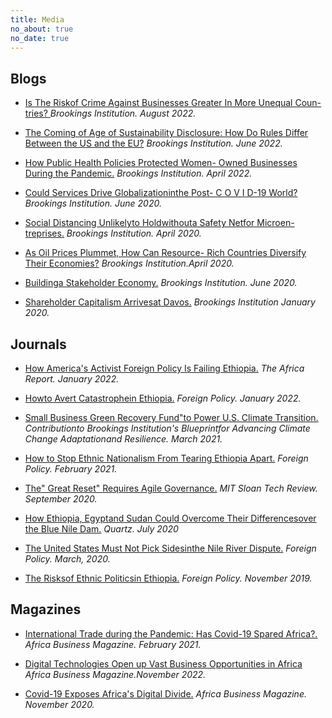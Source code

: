 ```yaml
---
title: Media
no_about: true
no_date: true
---
```


## Blogs

- [Is The Riskof Crime Against Businesses Greater In More Unequal Coun-tries? ](https://www.brookings.edu/blog/future-development/2022/08/01/is-the-risk-of-crime-against-businesses-greater-in-more-unequal-countries/) *Brookings Institution. August 2022.*

- [The Coming of Age of Sustainability Disclosure: How Do Rules Differ  Between the US and the EU?](https://www.brookings.edu/blog/future-development/2022/06/06/the-coming-of-age-of-sustainability-disclosure-how-do-rules-differ-between-the-us-and-the-eu/) *Brookings Institution. June 2022.*

- [How Public Health Policies Protected Women- Owned Businesses During the Pandemic.](https://www.brookings.edu/blog/future-development/2022/04/06/how-public-health-policies-protected-women-owned-businesses-during-the-pandemic/) *Brookings Institution. April 2022.*

- [Could Services Drive Globalizationinthe Post- C O V I D-19 World?](https://www.brookings.edu/blog/future-development/2020/06/17/could-services-drive-globalization-in-the-post-covid-19-world/) *Brookings Institution. June 2020.*

- [Social Distancing Unlikelyto Holdwithouta Safety Netfor Microen-treprises.](https://www.brookings.edu/blog/africa-in-focus/2020/04/09/social-distancing-unlikely-to-hold-up-in-africa-without-a-safety-net-for-microentrepreneurs/) *Brookings Institution. April 2020.*

- [As Oil Prices Plummet, How Can Resource- Rich Countries Diversify  Their Economies?](https://www.brookings.edu/blog/future-development/2020/04/03/as-oil-prices-plummet-how-can-resource-rich-countries-diversify-their-economies/) *Brookings Institution.April 2020.*

- [Buildinga Stakeholder Economy.](https://www.brookings.edu/blog/future-development/2020/10/28/building-a-stakeholder-economy/) *Brookings Institution. June 2020.*

- [Shareholder Capitalism Arrivesat Davos.](https://www.brookings.edu/blog/future-development/2020/01/21/stakeholder-capitalism-arrives-at-davos) *Brookings Institution January  2020.*


## Journals

- [How America's Activist Foreign Policy Is Failing Ethiopia.](https://www.theafricareport.com/168018/how-the-usas-activist-foreign-policy-is-failing-ethiopia/) *The Africa  Report. January 2022.*

- [Howto Avert Catastrophein Ethiopia.](https://foreignpolicy.com/2021/11/15/ethiopia-tplf-abiy-tigray-war-amhara-oromo-avert-catastrophe-in-ethiopia/) *Foreign Policy. January 2022.*

- [Small Business Green Recovery Fund"to Power U.S. Climate Transition.](https://www.brookings.edu/research/small-business-green-recovery-fund-to-power-us-climate-transition//) *Contributionto Brookings Institution's Blueprintfor Advancing Climate  Change Adaptationand Resilience. March 2021.*

- [How to Stop Ethnic Nationalism From Tearing Ethiopia Apart.](https://foreignpolicy.com/2021/02/11/ethiopia-how-stop-ethnic-nationalism-conflict-constitution/) *Foreign  Policy. February 2021.*

- [The" Great Reset" Requires Agile Governance.](https://t-birdconnect.com/news/16097) *MIT Sloan Tech Review.  September 2020.*

- [How Ethiopia, Egyptand Sudan Could Overcome Their Differencesover the Blue Nile Dam.](https://qz.com/africa/1883466/ethiopia-egypt-and-sudan-face-new-grand-renaissance-dam-hurdles/) *Quartz. July 2020*

- [The United States Must Not Pick Sidesinthe Nile River Dispute.](https://foreignpolicy.com/2020/03/14/ethiopia-egypt-gerd-united-states-must-not-pick-sides-in-the-nile-river-dispute/) *Foreign  Policy. March, 2020.*

- [The Risksof Ethnic Politicsin Ethiopia.](https://foreignpolicy.com/2019/11/08/ethiopia-will-explode-if-abiy-ahmed-doesnt-move-beyond-ethnic-based-politics/) *Foreign Policy. November 2019.*

## Magazines

- [International Trade during the Pandemic: Has Covid-19 Spared Africa?.](https://african.business/) *Africa Business Magazine. February 2021.*

- [Digital Technologies Open up Vast Business Opportunities in Africa](https://african.business/2022/11/technology-information/digital-technologies-open-vast-business-opportunities-in-africa/) *Africa Business Magazine.November 2022.*

- [Covid-19 Exposes Africa's Digital Divide.](https://african.business/?p=66996?utm_source=twitter&utm_medium=social&utm_campaign=editorial-content-generic) *Africa Business Magazine.  November 2020.*

